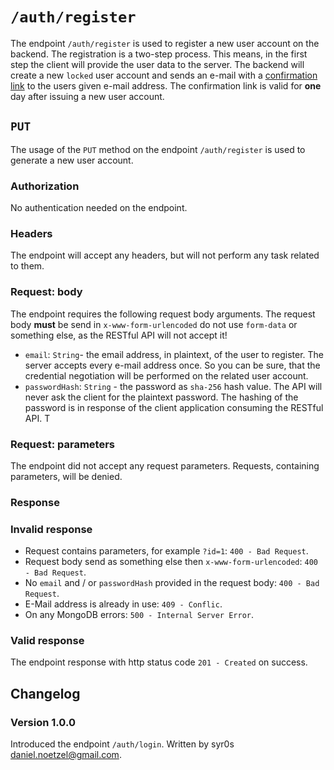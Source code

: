 # `/auth/register`
The endpoint `/auth/register` is used to register a new user account on the backend. The registration is a two-step process. This means, in the first step the client will provide the user data to the server. The backend will create a new `locked` user account and sends an e-mail with a [confirmation link](confirm.md) to the users given e-mail address. The confirmation link is valid for **one** day after issuing a new user account.

## `PUT`
The usage of the `PUT` method on the endpoint `/auth/register` is used to generate a new user account.

### Authorization
No authentication needed on the endpoint.

### Headers
The endpoint will accept any headers, but will not perform any task related to them.

### Request: body
The endpoint requires the following request body arguments. The request body **must** be send in `x-www-form-urlencoded` do not use `form-data` or something else, as the RESTful API will not accept it!

- `email`: `String`- the email address, in plaintext, of the user to register. The server accepts every e-mail address once. So you can be sure, that the credential negotiation will be performed on the related user account.
- `passwordHash`: `String` - the password as `sha-256` hash value. The API will never ask the client for the plaintext password. The hashing of the password is in response of the client application consuming the RESTful API. T

### Request: parameters
The endpoint did not accept any request parameters. Requests, containing parameters, will be denied.

### Response

### Invalid response
- Request contains parameters, for example `?id=1`: `400 - Bad Request`.
- Request body send as something else then `x-www-form-urlencoded`: `400 - Bad Request`.
- No `email` and / or `passwordHash` provided in the request body: `400 - Bad Request`.
- E-Mail address is already in use: `409 - Conflic`.
- On any MongoDB errors: `500 - Internal Server Error`.

### Valid response
The endpoint response with http status code `201 - Created` on success.

## Changelog
### Version 1.0.0
Introduced the endpoint `/auth/login`. Written by syr0s <daniel.noetzel@gmail.com>.